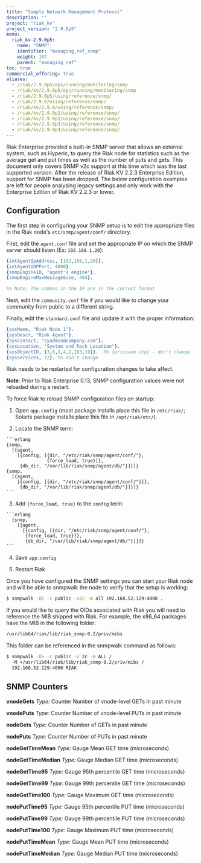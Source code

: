 ```yaml
---
title: "Simple Network Management Protocol"
description: ""
project: "riak_kv"
project_version: "2.9.0p5"
menu:
  riak_kv-2.9.0p5:
    name: "SNMP"
    identifier: "managing_ref_snmp"
    weight: 107
    parent: "managing_ref"
toc: true
commercial_offering: true
aliases:
  - /riak/2.9.0p5/ops/running/monitoring/snmp
  - /riak/kv/2.9.0p5/ops/running/monitoring/snmp
  - /riak/2.9.0p5/using/reference/snmp/
  - /riak/2.9.0/using/reference/snmp/
  - /riak/kv/2.9.0/using/reference/snmp/
  - /riak/kv/2.9.0p1/using/reference/snmp/
  - /riak/kv/2.9.0p2/using/reference/snmp/
  - /riak/kv/2.9.0p3/using/reference/snmp/
  - /riak/kv/2.9.0p4/using/reference/snmp/
---
```


Riak Enterprise provided a built-in SNMP server that allows an external system, such as Hyperic, to query the Riak node for statistics such as the average get and put times as well as the number of puts and gets. This document only covers SNMP v2c support at this time which was the last supported version. After the release of Riak KV 2.2.3 Enterprise Edition, support for SNMP has been dropped. The below configuration examples are left for people analysing legacy settings and only work with the Enterprise Edition of Riak KV 2.2.3 or lower.

## Configuration

The first step in configuring your SNMP setup is to edit the appropriate files in the Riak node's `etc/snmp/agent/conf/` directory.

First, edit the `agent.conf` file and set the appropriate IP on which the SNMP server should listen (Ex: `192.168.1.20`):

```erlang
{intAgentIpAddress, [192,168,1,20]}.
{intAgentUDPPort, 4000}.
{snmpEngineID, "agent's engine"}.
{snmpEngineMaxMessageSize, 484}.

%% Note: The commas in the IP are in the correct format
```

Next, edit the `community.conf` file if you would like to change your community from public to a different string.

Finally, edit the `standard.conf` file and update it with the proper information:

```erlang
{sysName, "Riak Node 1"}.
{sysDescr, "Riak Agent"}.
{sysContact, "syadmin@company.com"}.
{sysLocation, "System and Rack Location"}.
{sysObjectID, [3,6,1,4,1,193,19]}.  %% {ericsson otp} - don't change
{sysServices, 72}. %% don't change
```

Riak needs to be restarted for configuration changes to take affect.

**Note**: Prior to Riak Enterprise 0.13, SNMP configuration values were not reloaded during a restart.

To force Riak to reload SNMP configuration files on startup:

  1. Open `app.config` (most package installs place this file in `/etc/riak/`; Solaris package installs place this file in `/opt/riak/etc/`).

  2. Locate the SNMP term:

    ```erlang
    {snmp,
      [{agent,
        [{config, [{dir, "/etc/riak/snmp/agent/conf/"},
                   {force_load, true}]},
         {db_dir, "/var/lib/riak/snmp/agent/db/"}]}]}
    {snmp,
      [{agent,
        [{config, [{dir, "/etc/riak/snmp/agent/conf/"}]},
         {db_dir, "/var/lib/riak/snmp/agent/db/"}]}]}
    ```

  3. Add `{force_load, true}` to the `config` term:

    ```erlang
      {snmp,
        [{agent,
          [{config, [{dir, "/etc/riak/snmp/agent/conf/"},
           {force_load, true}]},
           {db_dir, "/var/lib/riak/snmp/agent/db/"}]}]}
    ```

  4. Save `app.config`

  5. Restart Riak

Once you have configured the SNMP settings you can start your Riak node and will be able to snmpwalk the node to verify that the setup is working:

```bash
$ snmpwalk -OS -c public -v2c -m all 192.168.52.129:4000 .
```

If you would like to query the OIDs associated with Riak you will need to reference the MIB shipped with Riak. For example, the x86_64 packages have the MIB in the following folder:

```bash
/usr/lib64/riak/lib/riak_snmp-0.2/priv/mibs
```

This folder can be referenced in the snmpwalk command as follows:

```bash
$ snmpwalk -OS -c public -v 2c -m ALL /
  -M +/usr/lib64/riak/lib/riak_snmp-0.2/priv/mibs /
  192.168.52.129:4000 RIAK
```

## SNMP Counters

**vnodeGets**
*Type:* Counter
Number of vnode-level GETs in past minute

**vnodePuts**
*Type:* Counter
Number of vnode-level PUTs in past minute

**nodeGets**
*Type:* Counter
Number of GETs in past minute

**nodePuts**
*Type:* Counter
Number of PUTs in past minute

**nodeGetTimeMean**
*Type:* Gauge
Mean GET time (microseconds)

**nodeGetTimeMedian**
*Type:* Gauge
Median GET time (microseconds)

**nodeGetTime95**
*Type:* Gauge
95th percentile GET time (microseconds)

**nodeGetTime99**
*Type:* Gauge
99th percentile GET time (microseconds)

**nodeGetTime100**
*Type:* Gauge
Maximum GET time (microseconds)

**nodePutTime95**
*Type:* Gauge
95th percentile PUT time (microseconds)

**nodePutTime99**
*Type:* Gauge
99th percentile PUT time (microseconds)

**nodePutTime100**
*Type:* Gauge
Maximum PUT time (microseconds)

**nodePutTimeMean**
*Type:* Gauge
Mean PUT time (microseconds)

**nodePutTimeMedian**
*Type:* Gauge
Median PUT time (microseconds)
